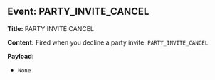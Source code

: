## Event: PARTY_INVITE_CANCEL

**Title:** PARTY INVITE CANCEL

**Content:**
Fired when you decline a party invite.
`PARTY_INVITE_CANCEL`

**Payload:**
- `None`